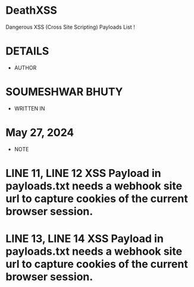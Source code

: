 # DeathXSS
Dangerous XSS (Cross Site Scripting) Payloads List ! 

# DETAILS

* AUTHOR
# SOUMESHWAR BHUTY

* WRITTEN IN
# May 27, 2024

* NOTE
# LINE 11, LINE 12 XSS Payload in payloads.txt needs a webhook site url to capture cookies of the current browser session.

# LINE 13, LINE 14 XSS Payload in payloads.txt needs a webhook site url to capture cookies of the current browser session.
